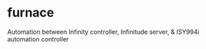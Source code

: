 # furnace
Automation between Infinity controller, Infinitude server, &amp; ISY994i automation controller
